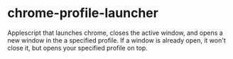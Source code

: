 # chrome-profile-launcher
Applescript that launches chrome, closes the active window, and opens a new window in the a specified profile. If a window is already open, it won't close it, but opens your specified profile on top.

